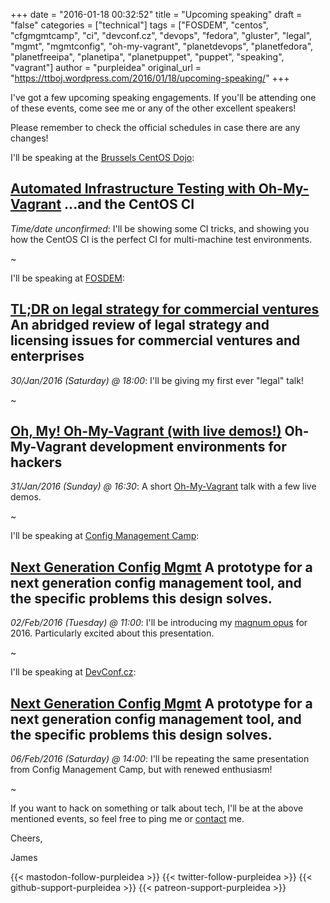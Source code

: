 +++
date = "2016-01-18 00:32:52"
title = "Upcoming speaking"
draft = "false"
categories = ["technical"]
tags = ["FOSDEM", "centos", "cfgmgmtcamp", "ci", "devconf.cz", "devops", "fedora", "gluster", "legal", "mgmt", "mgmtconfig", "oh-my-vagrant", "planetdevops", "planetfedora", "planetfreeipa", "planetipa", "planetpuppet", "puppet", "speaking", "vagrant"]
author = "purpleidea"
original_url = "https://ttboj.wordpress.com/2016/01/18/upcoming-speaking/"
+++

I've got a few upcoming speaking engagements. If you'll be attending one of these events, come see me or any of the other excellent speakers!

Please remember to check the official schedules in case there are any changes!

I'll be speaking at the <a href="https://wiki.centos.org/Events/Dojo/Brussels2016">Brussels CentOS Dojo</a>:
<h2><a href="https://lists.centos.org/pipermail/centos-promo/2015-November/001572.html"><strong><span style="text-decoration:underline;">Automated Infrastructure Testing with Oh-My-Vagrant</span></strong></a>
...and the CentOS CI</h2>
<em>Time/date unconfirmed</em>: I'll be showing some CI tricks, and showing you how the CentOS CI is the perfect CI for multi-machine test environments.

~

I'll be speaking at <a href="https://fosdem.org/2016/">FOSDEM</a>:
<h2><a href="https://fosdem.org/2016/schedule/event/tl_dr_legal_strategy/"><strong><span style="text-decoration:underline;">TL;DR on legal strategy for commercial ventures</span></strong></a>
An abridged review of legal strategy and licensing issues for commercial ventures and enterprises</h2>
<em>30/Jan/2016 (Saturday) @ 18:00</em>: I'll be giving my first ever "legal" talk!

~
<h2><a href="https://fosdem.org/2016/schedule/event/virt_iaas_oh_my_vagrant/"><strong><span style="text-decoration:underline;">Oh, My! Oh-My-Vagrant (with live demos!)</span></strong></a>
Oh-My-Vagrant development environments for hackers</h2>
<em>31/Jan/2016 (Sunday) @ 16:30</em>: A short <a href="https://github.com/purpleidea/oh-my-vagrant">Oh-My-Vagrant</a> talk with a few live demos.

~

I'll be speaking at <a href="http://cfgmgmtcamp.eu/">Config Management Camp</a>:
<h2><a href="http://cfgmgmtcamp.eu/schedule/speakers/JamesShubin.html"><strong><span style="text-decoration:underline;">Next Generation Config Mgmt</span></strong></a>
A prototype for a next generation config management tool, and the specific problems this design solves.</h2>
<em>02/Feb/2016 (Tuesday) @ 11:00</em>: I'll be introducing my <a href="https://en.wikipedia.org/wiki/Great_Work">magnum opus</a> for 2016. Particularly excited about this presentation.

~

I'll be speaking at <a href="http://devconf.cz/">DevConf.cz</a>:
<h2><a href="https://devconfcz2016.sched.org/event/5m14/next-generation-config-mgmt"><strong><span style="text-decoration:underline;">Next Generation Config Mgmt</span></strong></a>
A prototype for a next generation config management tool, and the specific problems this design solves.</h2>
<em>06/Feb/2016 (Saturday) @ 14:00</em>: I'll be repeating the same presentation from Config Management Camp, but with renewed enthusiasm!

~

If you want to hack on something or talk about tech, I'll be at the above mentioned events, so feel free to ping me or <a href="/contact/">contact</a> me.

Cheers,

James

{{< mastodon-follow-purpleidea >}}
{{< twitter-follow-purpleidea >}}
{{< github-support-purpleidea >}}
{{< patreon-support-purpleidea >}}
